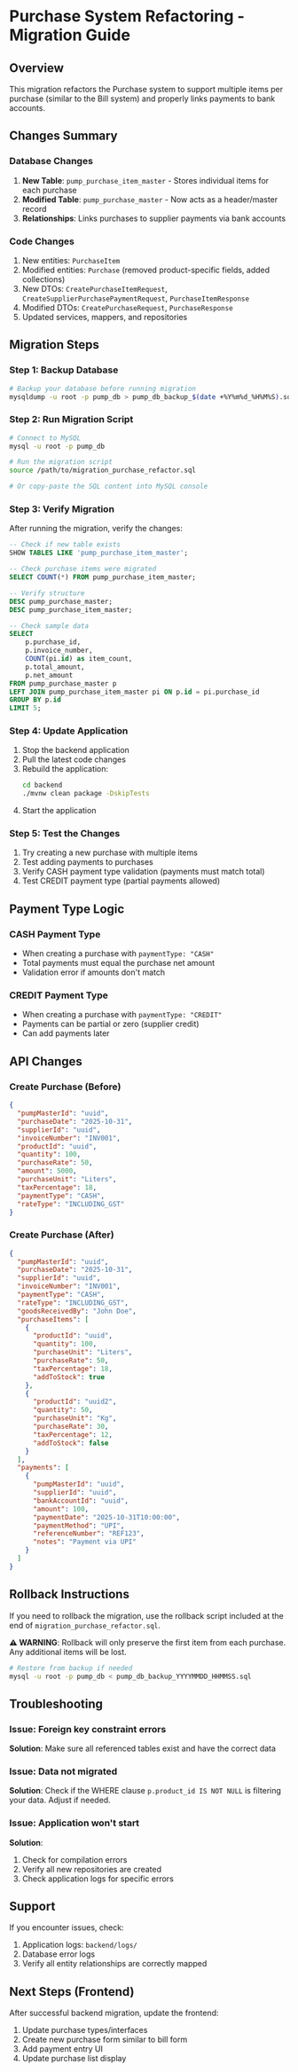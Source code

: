 # Purchase System Refactoring - Migration Guide

## Overview

This migration refactors the Purchase system to support multiple items per purchase (similar to the Bill system) and properly links payments to bank accounts.

## Changes Summary

### Database Changes

1. **New Table**: `pump_purchase_item_master` - Stores individual items for each purchase
2. **Modified Table**: `pump_purchase_master` - Now acts as a header/master record
3. **Relationships**: Links purchases to supplier payments via bank accounts

### Code Changes

1. New entities: `PurchaseItem`
2. Modified entities: `Purchase` (removed product-specific fields, added collections)
3. New DTOs: `CreatePurchaseItemRequest`, `CreateSupplierPurchasePaymentRequest`, `PurchaseItemResponse`
4. Modified DTOs: `CreatePurchaseRequest`, `PurchaseResponse`
5. Updated services, mappers, and repositories

## Migration Steps

### Step 1: Backup Database

```bash
# Backup your database before running migration
mysqldump -u root -p pump_db > pump_db_backup_$(date +%Y%m%d_%H%M%S).sql
```

### Step 2: Run Migration Script

```bash
# Connect to MySQL
mysql -u root -p pump_db

# Run the migration script
source /path/to/migration_purchase_refactor.sql

# Or copy-paste the SQL content into MySQL console
```

### Step 3: Verify Migration

After running the migration, verify the changes:

```sql
-- Check if new table exists
SHOW TABLES LIKE 'pump_purchase_item_master';

-- Check purchase items were migrated
SELECT COUNT(*) FROM pump_purchase_item_master;

-- Verify structure
DESC pump_purchase_master;
DESC pump_purchase_item_master;

-- Check sample data
SELECT
    p.purchase_id,
    p.invoice_number,
    COUNT(pi.id) as item_count,
    p.total_amount,
    p.net_amount
FROM pump_purchase_master p
LEFT JOIN pump_purchase_item_master pi ON p.id = pi.purchase_id
GROUP BY p.id
LIMIT 5;
```

### Step 4: Update Application

1. Stop the backend application
2. Pull the latest code changes
3. Rebuild the application:
   ```bash
   cd backend
   ./mvnw clean package -DskipTests
   ```
4. Start the application

### Step 5: Test the Changes

1. Try creating a new purchase with multiple items
2. Test adding payments to purchases
3. Verify CASH payment type validation (payments must match total)
4. Test CREDIT payment type (partial payments allowed)

## Payment Type Logic

### CASH Payment Type

- When creating a purchase with `paymentType: "CASH"`
- Total payments must equal the purchase net amount
- Validation error if amounts don't match

### CREDIT Payment Type

- When creating a purchase with `paymentType: "CREDIT"`
- Payments can be partial or zero (supplier credit)
- Can add payments later

## API Changes

### Create Purchase (Before)

```json
{
  "pumpMasterId": "uuid",
  "purchaseDate": "2025-10-31",
  "supplierId": "uuid",
  "invoiceNumber": "INV001",
  "productId": "uuid",
  "quantity": 100,
  "purchaseRate": 50,
  "amount": 5000,
  "purchaseUnit": "Liters",
  "taxPercentage": 18,
  "paymentType": "CASH",
  "rateType": "INCLUDING_GST"
}
```

### Create Purchase (After)

```json
{
  "pumpMasterId": "uuid",
  "purchaseDate": "2025-10-31",
  "supplierId": "uuid",
  "invoiceNumber": "INV001",
  "paymentType": "CASH",
  "rateType": "INCLUDING_GST",
  "goodsReceivedBy": "John Doe",
  "purchaseItems": [
    {
      "productId": "uuid",
      "quantity": 100,
      "purchaseUnit": "Liters",
      "purchaseRate": 50,
      "taxPercentage": 18,
      "addToStock": true
    },
    {
      "productId": "uuid2",
      "quantity": 50,
      "purchaseUnit": "Kg",
      "purchaseRate": 30,
      "taxPercentage": 12,
      "addToStock": false
    }
  ],
  "payments": [
    {
      "pumpMasterId": "uuid",
      "supplierId": "uuid",
      "bankAccountId": "uuid",
      "amount": 100,
      "paymentDate": "2025-10-31T10:00:00",
      "paymentMethod": "UPI",
      "referenceNumber": "REF123",
      "notes": "Payment via UPI"
    }
  ]
}
```

## Rollback Instructions

If you need to rollback the migration, use the rollback script included at the end of `migration_purchase_refactor.sql`.

**⚠️ WARNING**: Rollback will only preserve the first item from each purchase. Any additional items will be lost.

```bash
# Restore from backup if needed
mysql -u root -p pump_db < pump_db_backup_YYYYMMDD_HHMMSS.sql
```

## Troubleshooting

### Issue: Foreign key constraint errors

**Solution**: Make sure all referenced tables exist and have the correct data

### Issue: Data not migrated

**Solution**: Check if the WHERE clause `p.product_id IS NOT NULL` is filtering your data. Adjust if needed.

### Issue: Application won't start

**Solution**:

1. Check for compilation errors
2. Verify all new repositories are created
3. Check application logs for specific errors

## Support

If you encounter issues, check:

1. Application logs: `backend/logs/`
2. Database error logs
3. Verify all entity relationships are correctly mapped

## Next Steps (Frontend)

After successful backend migration, update the frontend:

1. Update purchase types/interfaces
2. Create new purchase form similar to bill form
3. Add payment entry UI
4. Update purchase list display
